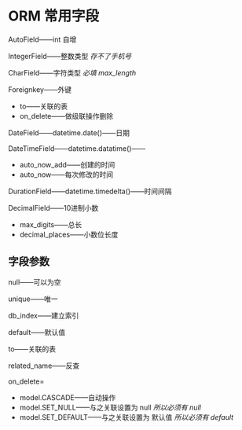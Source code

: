 # ORM 常用字段

AutoField——int 自增

IntegerField——整数类型 *存不了手机号*

CharField——字符类型 *必填 max_length*

Foreignkey——外键

- to——关联的表
- on_delete——做级联操作删除

DateField——datetime.date()——日期

DateTimeField——datetime.datatime()——

- auto_now_add——创建的时间
- auto_now——每次修改的时间

DurationField——datetime.timedelta()——时间间隔

DecimalField——10进制小数

- max_digits——总长
- decimal_places——小数位长度

## 字段参数

null——可以为空

unique——唯一

db_index——建立索引

default——默认值

to——关联的表

related_name——反查

on_delete=

- model.CASCADE——自动操作
- model.SET_NULL——与之关联设置为 null *所以必须有 null*
- model.SET_DEFAULT——与之关联设置为 默认值 *所以必须有 default*

